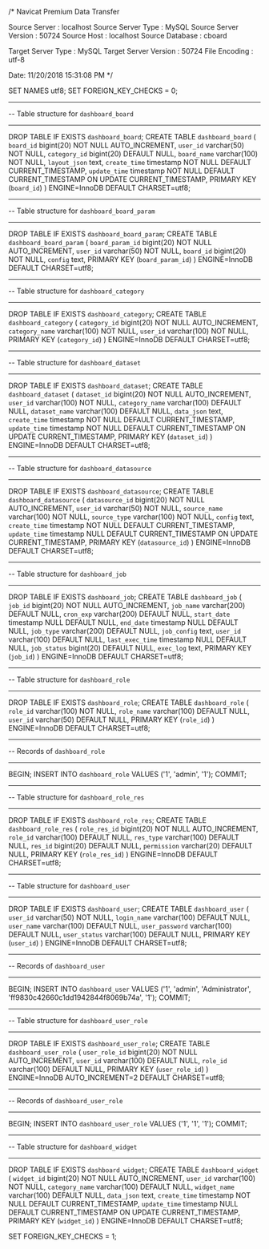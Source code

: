 /*
 Navicat Premium Data Transfer

 Source Server         : localhost
 Source Server Type    : MySQL
 Source Server Version : 50724
 Source Host           : localhost
 Source Database       : cboard

 Target Server Type    : MySQL
 Target Server Version : 50724
 File Encoding         : utf-8

 Date: 11/20/2018 15:31:08 PM
*/

SET NAMES utf8;
SET FOREIGN_KEY_CHECKS = 0;

-- ----------------------------
--  Table structure for `dashboard_board`
-- ----------------------------
DROP TABLE IF EXISTS `dashboard_board`;
CREATE TABLE `dashboard_board` (
  `board_id` bigint(20) NOT NULL AUTO_INCREMENT,
  `user_id` varchar(50) NOT NULL,
  `category_id` bigint(20) DEFAULT NULL,
  `board_name` varchar(100) NOT NULL,
  `layout_json` text,
  `create_time` timestamp NOT NULL DEFAULT CURRENT_TIMESTAMP,
  `update_time` timestamp NOT NULL DEFAULT CURRENT_TIMESTAMP ON UPDATE CURRENT_TIMESTAMP,
  PRIMARY KEY (`board_id`)
) ENGINE=InnoDB DEFAULT CHARSET=utf8;

-- ----------------------------
--  Table structure for `dashboard_board_param`
-- ----------------------------
DROP TABLE IF EXISTS `dashboard_board_param`;
CREATE TABLE `dashboard_board_param` (
  `board_param_id` bigint(20) NOT NULL AUTO_INCREMENT,
  `user_id` varchar(50) NOT NULL,
  `board_id` bigint(20) NOT NULL,
  `config` text,
  PRIMARY KEY (`board_param_id`)
) ENGINE=InnoDB DEFAULT CHARSET=utf8;

-- ----------------------------
--  Table structure for `dashboard_category`
-- ----------------------------
DROP TABLE IF EXISTS `dashboard_category`;
CREATE TABLE `dashboard_category` (
  `category_id` bigint(20) NOT NULL AUTO_INCREMENT,
  `category_name` varchar(100) NOT NULL,
  `user_id` varchar(100) NOT NULL,
  PRIMARY KEY (`category_id`)
) ENGINE=InnoDB DEFAULT CHARSET=utf8;

-- ----------------------------
--  Table structure for `dashboard_dataset`
-- ----------------------------
DROP TABLE IF EXISTS `dashboard_dataset`;
CREATE TABLE `dashboard_dataset` (
  `dataset_id` bigint(20) NOT NULL AUTO_INCREMENT,
  `user_id` varchar(100) NOT NULL,
  `category_name` varchar(100) DEFAULT NULL,
  `dataset_name` varchar(100) DEFAULT NULL,
  `data_json` text,
  `create_time` timestamp NOT NULL DEFAULT CURRENT_TIMESTAMP,
  `update_time` timestamp NOT NULL DEFAULT CURRENT_TIMESTAMP ON UPDATE CURRENT_TIMESTAMP,
  PRIMARY KEY (`dataset_id`)
) ENGINE=InnoDB DEFAULT CHARSET=utf8;

-- ----------------------------
--  Table structure for `dashboard_datasource`
-- ----------------------------
DROP TABLE IF EXISTS `dashboard_datasource`;
CREATE TABLE `dashboard_datasource` (
  `datasource_id` bigint(20) NOT NULL AUTO_INCREMENT,
  `user_id` varchar(50) NOT NULL,
  `source_name` varchar(100) NOT NULL,
  `source_type` varchar(100) NOT NULL,
  `config` text,
  `create_time` timestamp NOT NULL DEFAULT CURRENT_TIMESTAMP,
  `update_time` timestamp NULL DEFAULT CURRENT_TIMESTAMP ON UPDATE CURRENT_TIMESTAMP,
  PRIMARY KEY (`datasource_id`)
) ENGINE=InnoDB DEFAULT CHARSET=utf8;

-- ----------------------------
--  Table structure for `dashboard_job`
-- ----------------------------
DROP TABLE IF EXISTS `dashboard_job`;
CREATE TABLE `dashboard_job` (
  `job_id` bigint(20) NOT NULL AUTO_INCREMENT,
  `job_name` varchar(200) DEFAULT NULL,
  `cron_exp` varchar(200) DEFAULT NULL,
  `start_date` timestamp NULL DEFAULT NULL,
  `end_date` timestamp NULL DEFAULT NULL,
  `job_type` varchar(200) DEFAULT NULL,
  `job_config` text,
  `user_id` varchar(100) DEFAULT NULL,
  `last_exec_time` timestamp NULL DEFAULT NULL,
  `job_status` bigint(20) DEFAULT NULL,
  `exec_log` text,
  PRIMARY KEY (`job_id`)
) ENGINE=InnoDB DEFAULT CHARSET=utf8;

-- ----------------------------
--  Table structure for `dashboard_role`
-- ----------------------------
DROP TABLE IF EXISTS `dashboard_role`;
CREATE TABLE `dashboard_role` (
  `role_id` varchar(100) NOT NULL,
  `role_name` varchar(100) DEFAULT NULL,
  `user_id` varchar(50) DEFAULT NULL,
  PRIMARY KEY (`role_id`)
) ENGINE=InnoDB DEFAULT CHARSET=utf8;

-- ----------------------------
--  Records of `dashboard_role`
-- ----------------------------
BEGIN;
INSERT INTO `dashboard_role` VALUES ('1', 'admin', '1');
COMMIT;

-- ----------------------------
--  Table structure for `dashboard_role_res`
-- ----------------------------
DROP TABLE IF EXISTS `dashboard_role_res`;
CREATE TABLE `dashboard_role_res` (
  `role_res_id` bigint(20) NOT NULL AUTO_INCREMENT,
  `role_id` varchar(100) DEFAULT NULL,
  `res_type` varchar(100) DEFAULT NULL,
  `res_id` bigint(20) DEFAULT NULL,
  `permission` varchar(20) DEFAULT NULL,
  PRIMARY KEY (`role_res_id`)
) ENGINE=InnoDB DEFAULT CHARSET=utf8;

-- ----------------------------
--  Table structure for `dashboard_user`
-- ----------------------------
DROP TABLE IF EXISTS `dashboard_user`;
CREATE TABLE `dashboard_user` (
  `user_id` varchar(50) NOT NULL,
  `login_name` varchar(100) DEFAULT NULL,
  `user_name` varchar(100) DEFAULT NULL,
  `user_password` varchar(100) DEFAULT NULL,
  `user_status` varchar(100) DEFAULT NULL,
  PRIMARY KEY (`user_id`)
) ENGINE=InnoDB DEFAULT CHARSET=utf8;

-- ----------------------------
--  Records of `dashboard_user`
-- ----------------------------
BEGIN;
INSERT INTO `dashboard_user` VALUES ('1', 'admin', 'Administrator', 'ff9830c42660c1dd1942844f8069b74a', '1');
COMMIT;

-- ----------------------------
--  Table structure for `dashboard_user_role`
-- ----------------------------
DROP TABLE IF EXISTS `dashboard_user_role`;
CREATE TABLE `dashboard_user_role` (
  `user_role_id` bigint(20) NOT NULL AUTO_INCREMENT,
  `user_id` varchar(100) DEFAULT NULL,
  `role_id` varchar(100) DEFAULT NULL,
  PRIMARY KEY (`user_role_id`)
) ENGINE=InnoDB AUTO_INCREMENT=2 DEFAULT CHARSET=utf8;

-- ----------------------------
--  Records of `dashboard_user_role`
-- ----------------------------
BEGIN;
INSERT INTO `dashboard_user_role` VALUES ('1', '1', '1');
COMMIT;

-- ----------------------------
--  Table structure for `dashboard_widget`
-- ----------------------------
DROP TABLE IF EXISTS `dashboard_widget`;
CREATE TABLE `dashboard_widget` (
  `widget_id` bigint(20) NOT NULL AUTO_INCREMENT,
  `user_id` varchar(100) NOT NULL,
  `category_name` varchar(100) DEFAULT NULL,
  `widget_name` varchar(100) DEFAULT NULL,
  `data_json` text,
  `create_time` timestamp NOT NULL DEFAULT CURRENT_TIMESTAMP,
  `update_time` timestamp NULL DEFAULT CURRENT_TIMESTAMP ON UPDATE CURRENT_TIMESTAMP,
  PRIMARY KEY (`widget_id`)
) ENGINE=InnoDB DEFAULT CHARSET=utf8;

SET FOREIGN_KEY_CHECKS = 1;
